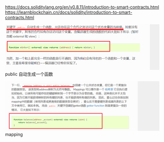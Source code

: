 https://docs.soliditylang.org/en/v0.8.11/introduction-to-smart-contracts.html  
https://learnblockchain.cn/docs/solidity/introduction-to-smart-contracts.html

![](./img/2022-02-06-16-51-12.png)      
public 自动生成一个函数     

![](./img/2022-02-06-16-56-11.png)          
mapping     
